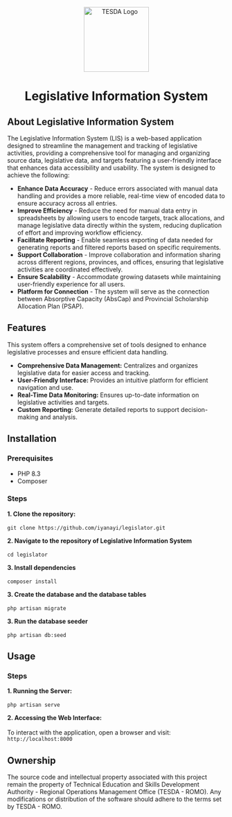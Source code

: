 <p align="center"><img src="https://tesdaonlineprogram.com/wp-content/uploads/2023/08/TESDA-LOGO-1024x1024.jpg" width="150" alt="TESDA Logo"></p>
<h1 align="center"><strong>Legislative Information System</strong></h1>

## About Legislative Information System

The Legislative Information System (LIS) is a web-based application designed to streamline the management and tracking of legislative activities, providing a comprehensive tool for managing and organizing source data, legislative data, and targets featuring a user-friendly interface that enhances data accessibility and usability. The system is designed to achieve the following:

- <strong>Enhance Data Accuracy</strong> - Reduce errors associated with manual data handling and provides a more reliable, real-time view of encoded data to ensure accuracy across all entries.
- <strong>Improve Efficiency</strong> - Reduce the need for manual data entry in spreadsheets by allowing users to encode targets, track allocations, and manage legislative data directly within the system, reducing duplication of effort and improving workflow efficiency.
- <strong>Facilitate Reporting</strong> - Enable seamless exporting of data needed for generating reports and filtered reports based on specific requirements.
- <strong>Support Collaboration</strong> - Improve collaboration and information sharing across different regions, provinces, and offices, ensuring that legislative activities are coordinated effectively.
- <strong>Ensure Scalability</strong> - Accommodate growing datasets while maintaining user-friendly experience for all users.
- <strong>Platform for Connection</strong> - The system will serve as the connection between Absorptive Capacity (AbsCap) and Provincial Scholarship Allocation Plan (PSAP).

## Features

This system offers a comprehensive set of tools designed to enhance legislative processes and ensure efficient data handling.

- <strong>Comprehensive Data Management:</strong> Centralizes and organizes legislative data for easier access and tracking.
- <strong>User-Friendly Interface:</strong> Provides an intuitive platform for efficient navigation and use.
- <strong>Real-Time Data Monitoring:</strong> Ensures up-to-date information on legislative activities and targets.
- <strong>Custom Reporting:</strong> Generate detailed reports to support decision-making and analysis.


## Installation

### Prerequisites

- PHP 8.3
- Composer

### Steps

<strong> 1. Clone the repository: <br /><br />  </strong>
     ``` git clone https://github.com/iyanayi/legislator.git ```
     
<strong> 2. Navigate to the repository of Legislative Information System <br /><br />  </strong>
     ``` cd legislator ```

<strong> 3. Install dependencies <br /><br />  </strong>
     ``` composer install ```

<strong> 3. Create the database and the database tables <br /><br />  </strong>
     ``` php artisan migrate ```

<strong> 3. Run the database seeder <br /><br />  </strong>
     ``` php artisan db:seed ```
     
## Usage

### Steps

<strong> 1. Running the Server: <br /><br />  </strong>
     ``` php artisan serve ```

<strong> 2. Accessing the Web Interface: <br /><br />  </strong>
    To interact with the application, open a browser and visit: <br />
     ``` http://localhost:8000 ```
## Ownership

The source code and intellectual property associated with this project remain the property of Technical Education and Skills Development Authority - Regional Operations Management Office (TESDA - ROMO). Any modifications or distribution of the software should adhere to the terms set by TESDA - ROMO.
